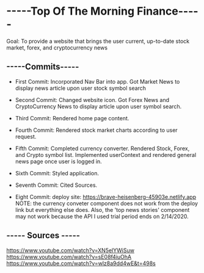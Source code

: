 # -----Top Of The Morning Finance-----

Goal: To provide a website that brings the user current, up-to-date stock market, forex, and cryptocurrency news

## -----Commits-----

* First Commit: Incorporated Nav Bar into app. Got Market News to display news article upon user stock symbol search

* Second Commit: Changed website icon. Got Forex News and CryptoCurrency News to display article upon user symbol search. 

* Third Commit: Rendered home page content. 

* Fourth Commit: Rendered stock market charts according to user request. 

* Fifth Commit: Completed currency converter. Rendered Stock, Forex, and Crypto symbol list. Implemented userContext and rendered general news page once user is logged in. 

* Sixth Commit: Styled application. 

* Seventh Commit: Cited Sources. 

* Eight Commit: deploy site: https://brave-heisenberg-45903e.netlify.app NOTE: the currency conveter component does not work from the deploy link but everything else does. Also, the 'top news stories' component may not work because the API I used trial period ends on 2/14/2020.  

## ----- Sources -----

https://www.youtube.com/watch?v=XN5elYWiSuw
https://www.youtube.com/watch?v=sE08f4iuOhA
https://www.youtube.com/watch?v=wlz8a9dd4wE&t=498s